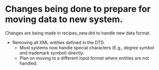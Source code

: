 # Changes being done to prepare for moving data to new system.

Changes are being made in recipes_new.dtd to handle new data format.

-   Removing all XML entities defined in the DTD.
    -   Most systems now handle special characters (E.g., degree symbol and
        trademark symbol) directly.
    -   Plan on moving to a different input format where entities are not
        handled.

